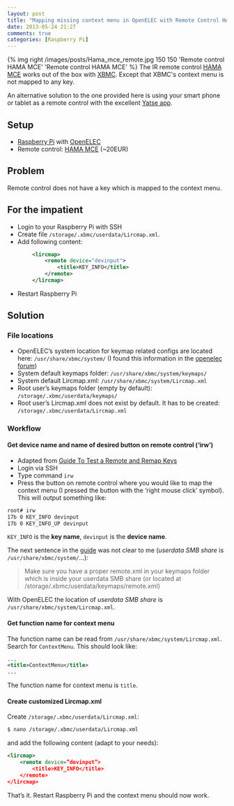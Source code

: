 ```yaml
---
layout: post
title: "Mapping missing context menu in OpenELEC with Remote Control HAMA MCE"
date: 2013-05-24 21:27
comments: true
categories: [Raspberry Pi]
---
```

{% img right /images/posts/Hama_mce_remote.jpg 150 150 'Remote control HAMA MCE' 'Remote control HAMA MCE' %}
The IR remote control [HAMA MCE](http://www.amazon.de/Hama-MCE-Remote-Control-PC-Fernbedienung/dp/B000X1EL4W/ref%3Dsr_1_1?ie%3DUTF8&amp;qid%3D1363942117&amp;sr%3D8-1) works out of the box with [XBMC](http://xbmc.org). Except that XBMC's context menu is not mapped to any key.

An alternative solution to the one provided here is using your smart phone or tablet as a remote control with the excellent [Yatse app](https://play.google.com/store/apps/details?id=org.leetzone.android.yatsewidgetfree&hl=en).

## Setup
- [Raspberry Pi](http://en.wikipedia.org/wiki/Raspberry_Pi) with [OpenELEC](http://www.openelec.tv/)
- Remote control: [HAMA MCE](http://www.amazon.de/Hama-MCE-Remote-Control-PC-Fernbedienung/dp/B000X1EL4W/ref%3Dsr_1_1?ie%3DUTF8&amp;qid%3D1363942117&amp;sr%3D8-1) (~20EUR)

## Problem

Remote control does not have a key which is mapped to the context menu.

## For the impatient

- Login to your Raspberry Pi with SSH
- Create file <code>/storage/.xbmc/userdata/Lircmap.xml</code>.
-	Add following content:
``` xml /storage/.xbmc/userdata/Lircmap.xml
		<lircmap>
			<remote device="devinput">
				<title>KEY_INFO</title>
			</remote>
		</lircmap>
```
- Restart Raspberry Pi

## Solution

### File locations

- OpenELEC’s system location for keymap related configs are located here: <code>/usr/share/xbmc/system/</code> (I found this information in the [openelec forum](http://openelec.tv/forum/103-infared-remotes/37369-why-is-the-lircmap-xml-in-read-only-mode#37369))
- System default keymaps folder: <code>/usr/share/xbmc/system/keymaps/</code>
- System default Lircmap.xml: <code>/usr/share/xbmc/system/Lircmap.xml</code>
- Root user’s keymaps folder (empty by default): <code>/storage/.xbmc/userdata/keymaps/</code>
- Root user’s Lircmap.xml does not exist by default. It has to be created: <code>/storage/.xbmc/userdata/Lircmap.xml</code>

### Workflow

#### Get device name and name of desired button on remote control (‘irw’)

- Adapted from [Guide To Test a Remote and Remap Keys](http://wiki.openelec.tv/index.php?title=Guide_To_Test_a_Remote_and_Remap_Keys)
- Login via SSH
- Type command <code>irw</code>
- Press the button on remote control where you would like to map the context menu (I pressed the button with the ‘right mouse click’ symbol). This will output something like:
``` sh
root# irw
17b 0 KEY_INFO devinput
17b 0 KEY_INFO_UP devinput
```
<code>KEY_INFO</code> is the **key name**, <code>devinput</code> is the **device name**.

The next sentence in the [guide](http://wiki.openelec.tv/index.php?title=Guide_To_Test_a_Remote_and_Remap_Keys) was not clear to me (*userdata SMB share* is <code>/usr/share/xbmc/system/</code>…):

> Make sure you have a proper remote.xml in your keymaps folder which is inside your userdata SMB share (or located at /storage/.xbmc/userdata/keymaps/remote.xml)

With OpenELEC the location of *userdata SMB share* is <code>/usr/share/xbmc/system/Lircmap.xml</code>.

#### Get function name for context menu

The function name can be read from <code>/usr/share/xbmc/system/Lircmap.xml</code>. Search for <code>ContextMenu</code>. This should look like:
``` xml /usr/share/xbmc/system/Lircmap.xml
...
<title>ContextMenu</title> 
...
```
The function name for context menu is <code>title</code>.

#### Create customized Lircmap.xml

Create <code>/storage/.xbmc/userdata/Lircmap.xml</code>:
``` sh
$ nano /storage/.xbmc/userdata/Lircmap.xml
```
and add the following content (adapt to your needs):
``` xml /storage/.xbmc/userdata/Lircmap.xml
<lircmap>
	<remote device=”devinput”>
		<title>KEY_INFO</title>
	</remote>
</lircmap>
```

That’s it. Restart Raspberry Pi and the context menu should now work.
